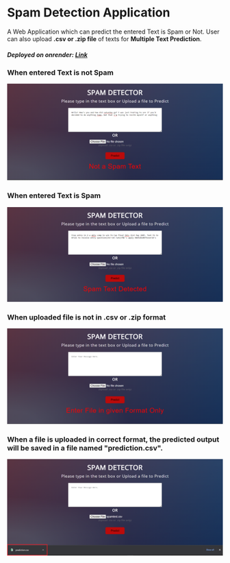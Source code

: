 # Spam Detection Application
A Web Application which can predict the entered Text is Spam or Not.
User can also upload **.csv or .zip file** of texts for **Multiple Text Prediction**.

##### Deployed on onrender: <a href="https://spam-detection1.onrender.com/">Link</a>

### When entered Text is not Spam
<img src="./appimg/notspam.png" />

### When entered Text is Spam
<img src="./appimg/spam.png" />

### When uploaded file is not in **.csv or .zip** format
<img src="./appimg/format.png" />

### When a file is uploaded in correct format, the predicted output will be saved in a file named "prediction.csv".
<img src="./appimg/fileupload.png" />
